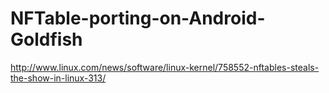 NFTable-porting-on-Android-Goldfish
===================================

http://www.linux.com/news/software/linux-kernel/758552-nftables-steals-the-show-in-linux-313/
